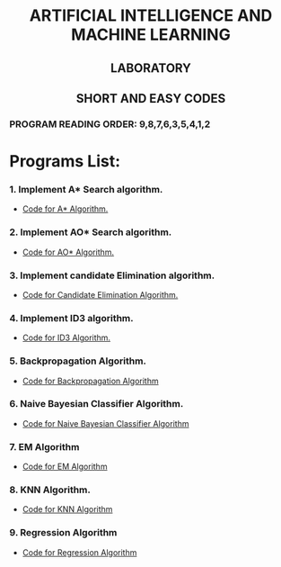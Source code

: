 # <p align="center">ARTIFICIAL INTELLIGENCE AND MACHINE LEARNING</p>
## <p align="center">LABORATORY</p>

## <p align="center">SHORT AND EASY CODES</p>
### PROGRAM READING ORDER: 9,8,7,6,3,5,4,1,2

# Programs List:
### 1. Implement A* Search algorithm.
<!-- BLOG-POST-LIST:START -->
- [Code for A* Algorithm.](https://github.com/elvind007/VTU_AIML_LAB/blob/main/1.%20A-star.ipynb)


### 2. Implement AO* Search algorithm.
<!-- BLOG-POST-LIST:START -->
- [Code for AO* Algorithm.](https://github.com/elvind007/VTU_AIML_LAB/blob/main/2.%20S-AO-star.ipynb)


### 3. Implement candidate Elimination algorithm.
<!-- BLOG-POST-LIST:START -->
- [Code for Candidate Elimination Algorithm.](https://github.com/elvind007/VTU_AIML_LAB/blob/main/3.%20Candidate-Elimination.ipynb)


### 4. Implement ID3 algorithm.
<!-- BLOG-POST-LIST:START -->
- [Code for ID3 Algorithm.](https://github.com/elvind007/VTU_AIML_LAB/blob/main/4.%20ID3.ipynb)


### 5. Backpropagation Algorithm.
<!-- BLOG-POST-LIST:START -->
- [Code for Backpropagation Algorithm](https://github.com/elvind007/VTU_AIML_LAB/blob/main/5.%20BackPropagation.ipynb)


### 6. Naive Bayesian Classifier Algorithm.
<!-- BLOG-POST-LIST:START -->
- [Code for Naive Bayesian Classifier Algorithm](https://github.com/elvind007/VTU_AIML_LAB/blob/main/6.%20A-NaiveBayes.ipynb)

### 7. EM Algorithm
- [Code for EM Algorithm](https://github.com/elvind007/VTU_AIML_LAB/blob/main/7.%20S-EM-Kmeans.ipynb)

### 8. KNN Algorithm.
- [Code for KNN Algorithm](https://github.com/elvind007/VTU_AIML_LAB/blob/main/8.%20S-KNN.ipynb)

### 9. Regression Algorithm
- [Code for Regression Algorithm](https://github.com/elvind007/VTU_AIML_LAB/blob/main/9.%20S-LinearRegression.ipynb)
